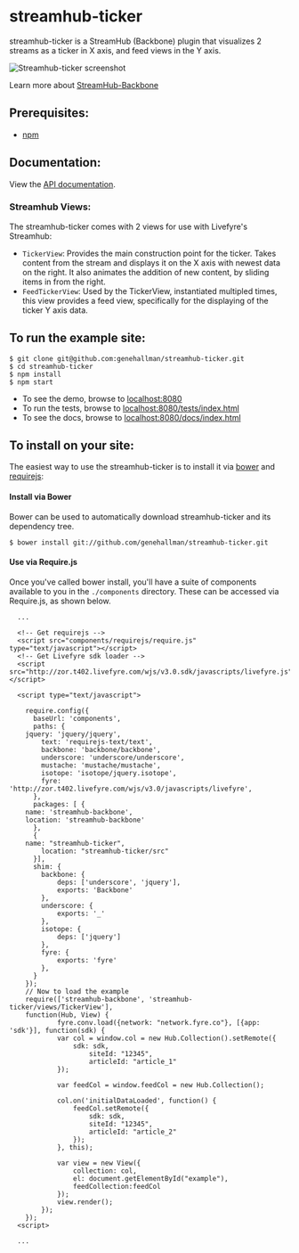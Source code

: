 # streamhub-ticker

streamhub-ticker is a StreamHub (Backbone) plugin that visualizes 2 streams as a ticker in X axis, and
feed views in the Y axis.

![Streamhub-ticker screenshot](https://drive.google.com/uc?id=0BwAX440-rUypRDU5ZVRraFprVHc "Streamhub-ticker screenshot")

Learn more about [StreamHub-Backbone](http://github.com/gobengo/streamhub-backbone)

## Prerequisites:
+ [npm](http://npmjs.org/)

## Documentation:
View the [API documentation](http://htmlpreview.github.com/?https://github.com/genehallman/streamhub-ticker/blob/master/docs/index.html).

### Streamhub Views:
The streamhub-ticker comes with 2 views for use with Livefyre's Streamhub:

+ `TickerView`: Provides the main construction point for the ticker. Takes content from the stream and displays it on the X axis with newest data on the right. It also animates the addition of new content, by sliding items in from the right.
+ `FeedTickerView`: Used by the TickerView, instantiated multipled times, this view provides a feed view, specifically for the displaying of the ticker Y axis data.

## To run the example site:

```
$ git clone git@github.com:genehallman/streamhub-ticker.git
$ cd streamhub-ticker
$ npm install
$ npm start
```

+ To see the demo, browse to [localhost:8080](http://localhost:8080)
+ To run the tests, browse to [localhost:8080/tests/index.html](http://localhost:8080/tests/index.html)
+ To see the docs, browse to [localhost:8080/docs/index.html](http://localhost:8080/docs/index.html)

## To install on your site:
The easiest way to use the streamhub-ticker is to install it via [bower](http://twitter.github.com/bower/) and [requirejs](http://requirejs.org/):

#### Install via Bower
Bower can be used to automatically download streamhub-ticker and its dependency tree.

```
$ bower install git://github.com/genehallman/streamhub-ticker.git
```

#### Use via Require.js
Once you've called bower install, you'll have a suite of components available to you in the ```./components``` directory. These can be accessed via Require.js, as shown below.

```
  ...
  
  <!-- Get requirejs -->
  <script src="components/requirejs/require.js" type="text/javascript"></script>
  <!-- Get Livefyre sdk loader -->
  <script src="http://zor.t402.livefyre.com/wjs/v3.0.sdk/javascripts/livefyre.js"></script>

  <script type="text/javascript">

    require.config({
      baseUrl: 'components',
      paths: {
	jquery: 'jquery/jquery',
    	text: 'requirejs-text/text',
        backbone: 'backbone/backbone',
        underscore: 'underscore/underscore',
        mustache: 'mustache/mustache',
        isotope: 'isotope/jquery.isotope',
        fyre: 'http://zor.t402.livefyre.com/wjs/v3.0/javascripts/livefyre',
      },
      packages: [ {
	name: 'streamhub-backbone',
	location: 'streamhub-backbone'
      },
      {
	name: "streamhub-ticker",
      	location: "streamhub-ticker/src"
      }],
      shim: {
        backbone: {
            deps: ['underscore', 'jquery'],
            exports: 'Backbone'
        },
        underscore: {
            exports: '_'
        },
        isotope: {
            deps: ['jquery']
        },
        fyre: {
            exports: 'fyre'
        },
      }
    });
  	// Now to load the example
  	require(['streamhub-backbone', 'streamhub-ticker/views/TickerView'],
  	function(Hub, View) {
  			fyre.conv.load({network: "network.fyre.co"}, [{app: 'sdk'}], function(sdk) {
  	    	var col = window.col = new Hub.Collection().setRemote({
  	    		sdk: sdk,
  					siteId: "12345",
  					articleId: "article_1"
  			});
            
  	    	var feedCol = window.feedCol = new Hub.Collection();
  
  	    	col.on('initialDataLoaded', function() {
  	    		feedCol.setRemote({
  					sdk: sdk,
  					siteId: "12345",
  					articleId: "article_2"
  				});
  			}, this);
  
  			var view = new View({
  				collection: col,
  				el: document.getElementById("example"),
  				feedCollection:feedCol
  			});
  			view.render();
  		});
  	});
  <script>
  
  ...
```
